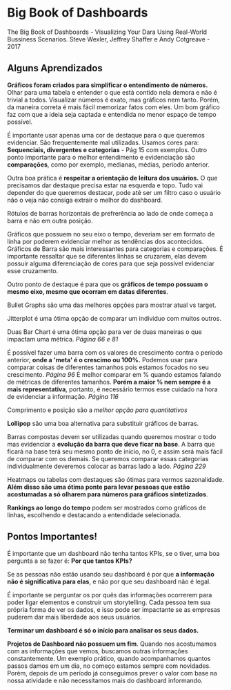 # Big Book of Dashboards

The Big Book of Dashboards - Visualizing Your Dara Using Real-World Bussiness Scenarios. 
    Steve Wexler, Jeffrey Shaffer e Andy Cotgreave - 2017

## Alguns Aprendizados

**Gráficos foram criados para simplificar o entendimento de números.** Olhar para uma tabela e entender o que está contido nela demora e não é trivial a todos.
Visualizar números é exato, mas gráficos nem tanto. Porém, da maneira correta é mais fácil memorizar fatos com eles. Um bom gráfico faz com que a ideia seja captada e entendida no menor espaço de tempo possível.

É importante usar apenas uma cor de destaque para o que queremos evidenciar. São frequentemente mal utilizadas. 
Usamos cores para: **Sequenciais, divergentes e categorias** - Pág 15 com exemplos. 
Outro ponto importante para o melhor entendimento e evidenciação são **comparações**, como por exemplo, medianas, médias, período anterior.

Outra boa prática é **respeitar a orientação de leitura dos usuários.** O que precisamos dar destaque precisa estar na esquerda e topo. Tudo vai depender do que queremos destacar, pode até ser um filtro caso o usuário não o veja não consiga extrair o melhor do dashboard.

Rótulos de barras horizontais de prefrerência ao lado de onde começa a barra e não em outra posição.

Gráficos que possuem no seu eixo o tempo, deveriam ser em formato de linha por poderem evidenciar melhor as tendências dos acontecidos. 
Gráficos de Barra são mais interessantes para categorias e comparações. É importante ressaltar que se diferentes linhas se cruzarem, elas devem possuir alguma diferenciação de cores para que seja possível evidenciar esse cruzamento. 

Outro ponto de destaque é para que os **gráficos de tempo possuam o mesmo eixo, mesmo que ocorram em datas diferentes**.

Bullet Graphs são uma das melhores opções para mostrar atual vs target.

Jitterplot é uma ótima opção de comparar um individuo com muitos outros.

Duas Bar Chart é uma ótima opção para ver de duas maneiras o que impactam uma métrica. *Página 66 e 81*

É possível fazer uma barra com os valores de crescimento contra o período anterior, **onde a 'meta' é o crescimo ou 100%.** Podemos usar para comparar coisas de diferentes tamanhos pois estamos focados no seu crescimento. *Página 96*
É melhor comparar em % quando estamos falando de métricas de diferentes tamanhos. **Porém a maior % nem sempre é a mais representativa**, portanto, é necessário termos esse cuidado na hora de evidenciar a informação. *Página 116*

Comprimento e posição são a *melhor opção para quantitativos*

**Lollipop** são uma boa alternativa para substituir gráficos de barras.

Barras compostas devem ser utilizadas quando queremos mostrar o todo mas evidenciar a **evolução da barra que deve ficar na base**. A barra que ficará na base terá seu mesmo ponto de início, no 0, e assim será mais fácil de comparar com os demais. Se queremos comparar essas categorias individualmente deveremos colocar as barras lado a lado. *Página 229*

Heatmaps ou tabelas com destaques são ótimas para vermos sazonalidade. **Além disso são uma ótima ponte para levar pessoas que estão acostumadas a só olharem para números para gráficos sintetizados**.

**Rankings ao longo do tempo** podem ser mostrados como gráficos de linhas, escolhendo e destacando a entendidade selecionada.

## Pontos Importantes!

É importante que um dashboard não tenha tantos KPIs, se o tiver, uma boa pergunta a se fazer é: **Por que tantos KPIs?** 

Se as pessoas não estão usando seu dashboard é por que **a informação não é significativa para elas**, e não por que seu dashboard não é legal.

É importante se perguntar os por quês das informações ocorrerem para poder ligar elementos e construir um storytelling.
Cada pessoa tem sua própria forma de ver os dados, e isso pode ser impactante se as empresas puderem dar mais liberdade aos seus usuários.

**Terminar um dashboard é só o início para analisar os seus dados.**

**Projetos de Dashboard não possuem um fim**. Quando nos acostumamos com as informações que vemos, buscamos outras informações constantemente. Um exemplo prático, quando acompanhamos quantos passos damos em um dia, no começo estamos sempre com novidades. Porém, depois de um período já conseguimos prever o valor com base na nossa atividade e não necessitamos mais do dashboard informando.

